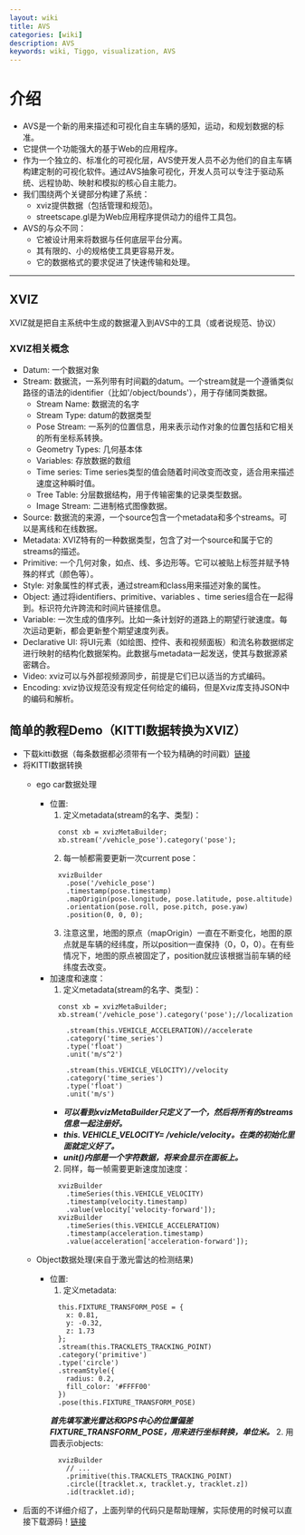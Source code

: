 ```yaml
---
layout: wiki
title: AVS
categories: [wiki]
description: AVS
keywords: wiki, Tiggo, visualization, AVS
---
```


# 介绍
- AVS是一个新的用来描述和可视化自主车辆的感知，运动，和规划数据的标准。
- 它提供一个功能强大的基于Web的应用程序。
- 作为一个独立的、标准化的可视化层，AVS使开发人员不必为他们的自主车辆构建定制的可视化软件。通过AVS抽象可视化，开发人员可以专注于驱动系统、远程协助、映射和模拟的核心自主能力。
- 我们围绕两个关键部分构建了系统：
  - xviz提供数据（包括管理和规范)。
  - streetscape.gl是为Web应用程序提供动力的组件工具包。
- AVS的与众不同：
  - 它被设计用来将数据与任何底层平台分离。
  - 其有限的、小的规格使工具更容易开发。
  - 它的数据格式的要求促进了快速传输和处理。

---

## XVIZ
XVIZ就是把自主系统中生成的数据灌入到AVS中的工具（或者说规范、协议）

### XVIZ相关概念
- Datum: 一个数据对象
- Stream: 数据流，一系列带有时间戳的datum。一个stream就是一个遵循类似路径的语法的identifier（比如'/object/bounds'），用于存储同类数据。
  - Stream Name: 数据流的名字
  - Stream Type: datum的数据类型
  - Pose Stream: 一系列的位置信息，用来表示动作对象的位置包括和它相关的所有坐标系转换。
  - Geometry Types: 几何基本体
  - Variables: 存放数据的数组
  - Time series: Time series类型的值会随着时间改变而改变，适合用来描述速度这种瞬时值。
  - Tree Table: 分层数据结构，用于传输密集的记录类型数据。
  - Image Stream: 二进制格式图像数据。
- Source: 数据流的来源，一个source包含一个metadata和多个streams。可以是离线和在线数据。
- Metadata: XVIZ特有的一种数据类型，包含了对一个source和属于它的streams的描述。
- Primitive: 一个几何对象，如点、线、多边形等。它可以被贴上标签并赋予特殊的样式（颜色等）。
- Style: 对象属性的样式表，通过stream和class用来描述对象的属性。
- Object: 通过将identifiers、primitive、variables 、time series组合在一起得到。标识符允许跨流和时间片链接信息。
- Variable: 一次生成的值序列。比如一条计划好的道路上的期望行驶速度。每次运动更新，都会更新整个期望速度列表。
- Declarative UI: 将UI元素（如绘图、控件、表和视频面板）和流名称数据绑定进行映射的结构化数据架构。此数据与metadata一起发送，使其与数据源紧密耦合。
- Video: xviz可以与外部视频源同步，前提是它们已以适当的方式编码。
- Encoding: xviz协议规范没有规定任何给定的编码，但是Xviz库支持JSON中的编码和解析。

## 简单的教程Demo（KITTI数据转换为XVIZ）
- 下载kitti数据（每条数据都必须带有一个较为精确的时间戳）[链接](https://avs.auto/#/xviz/getting-started/converting-to-xviz/downloading-data)
- 将KITTI数据转换
  - ego car数据处理
    - 位置:
      1. 定义metadata(stream的名字、类型)：
      ```
        const xb = xvizMetaBuilder;
        xb.stream('/vehicle_pose').category('pose');
      ```
      2. 每一帧都需要更新一次current pose：
      ```
        xvizBuilder
          .pose('/vehicle_pose')
          .timestamp(pose.timestamp)
          .mapOrigin(pose.longitude, pose.latitude, pose.altitude)
          .orientation(pose.roll, pose.pitch, pose.yaw)
          .position(0, 0, 0);
      ```
      3. 注意这里，地图的原点（mapOrigin）一直在不断变化，地图的原点就是车辆的经纬度，所以position一直保持（0，0，0）。在有些情况下，地图的原点被固定了，position就应该根据当前车辆的经纬度去改变。
    - 加速度和速度：
      1. 定义metadata(stream的名字、类型)：
      ```
        const xb = xvizMetaBuilder;
        xb.stream('/vehicle_pose').category('pose');//localization
		
          .stream(this.VEHICLE_ACCELERATION)//accelerate
          .category('time_series')
          .type('float')
          .unit('m/s^2')
          
          .stream(this.VEHICLE_VELOCITY)//velocity
          .category('time_series')
          .type('float')
          .unit('m/s')
      ```
        - ***可以看到xvizMetaBuilder只定义了一个，然后将所有的streams信息一起注册好。***
        - ***this. VEHICLE_VELOCITY= /vehicle/velocity。在类的初始化里面就定义好了。***
        - ***unit()内部是一个字符数据，将来会显示在面板上。***
      2. 同样，每一帧需要更新速度加速度：
      ```
        xvizBuilder
          .timeSeries(this.VEHICLE_VELOCITY)
          .timestamp(velocity.timestamp)
          .value(velocity['velocity-forward']);
        xvizBuilder
          .timeSeries(this.VEHICLE_ACCELERATION)
          .timestamp(acceleration.timestamp)
          .value(acceleration['acceleration-forward']);
      ```

  - Object数据处理(来自于激光雷达的检测结果)
    - 位置:
      1. 定义metadata:
      ```
        this.FIXTURE_TRANSFORM_POSE = {
          x: 0.81,
          y: -0.32,
          z: 1.73
        };
        .stream(this.TRACKLETS_TRACKING_POINT)
        .category('primitive')
        .type('circle')
        .streamStyle({
          radius: 0.2,
          fill_color: '#FFFF00'
        })
        .pose(this.FIXTURE_TRANSFORM_POSE)
      ```
      ***首先填写激光雷达和GPS中心的位置偏差FIXTURE_TRANSFORM_POSE，用来进行坐标转换，单位米。***
      2. 用圆表示objects:
      ```		
        xvizBuilder
          // ...
          .primitive(this.TRACKLETS_TRACKING_POINT)
          .circle([tracklet.x, tracklet.y, tracklet.z])
          .id(tracklet.id);
      ```
- 后面的不详细介绍了，上面列举的代码只是帮助理解，实际使用的时候可以直接下载源码！[链接](https://github.com/uber/xviz)
      

